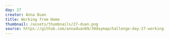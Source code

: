```yaml
---
day: 27
creator: Anna Duan
title: Working from Home
thumbnail: /assets/thumbnails/27-duan.png
source: https://github.com/annaduan09/30daymapchallenge-day-27-working-from-home
---
```


